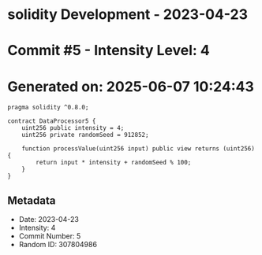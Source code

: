 ﻿# solidity Development - 2023-04-23
# Commit #5 - Intensity Level: 4
# Generated on: 2025-06-07 10:24:43
```solidity
pragma solidity ^0.8.0;

contract DataProcessor5 {
    uint256 public intensity = 4;
    uint256 private randomSeed = 912852;

    function processValue(uint256 input) public view returns (uint256) {
        return input * intensity + randomSeed % 100;
    }
}
```
## Metadata
- Date: 2023-04-23
- Intensity: 4
- Commit Number: 5
- Random ID: 307804986
